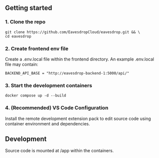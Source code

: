 ## Getting started

### 1. Clone the repo
```
git clone https://github.com/EavesdropCloud/eavesdrop.git && \
cd eavesdrop
```

### 2. Create frontend env file

Create a .env.local file within the frontend directory. An example .env.local file may contain:
```
BACKEND_API_BASE = "http://eavesdrop-backend-1:5000/api/"
```

### 3. Start the development containers
```
docker compose up -d --build
```

### 4. (Recommended) VS Code Configuration

Install the remote development extension pack to edit source code using container environment and dependencies.

## Development

Source code is mounted at /app within the containers.